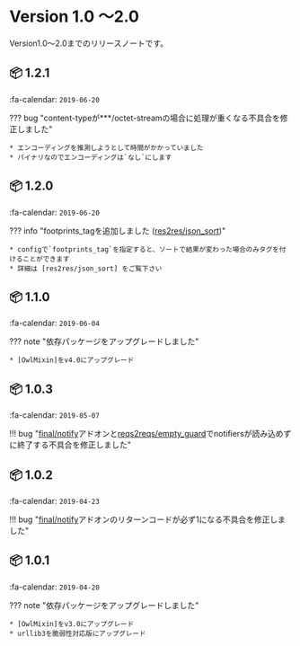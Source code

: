 Version 1.0 ～2.0
=================

Version1.0～2.0までのリリースノートです。

## :package: 1.2.1

:fa-calendar: `2019-06-20`

??? bug "content-typeが***/octet-streamの場合に処理が重くなる不具合を修正しました"

    * エンコーディングを推測しようとして時間がかかっていました
    * バイナリなのでエンコーディングは`なし`にします

## :package: 1.2.0

:fa-calendar: `2019-06-20`

??? info "footprints_tagを追加しました ([res2res/json_sort])"

    * configで`footprints_tag`を指定すると、ソートで結果が変わった場合のみタグを付けることができます
    * 詳細は [res2res/json_sort] をご覧下さい

## :package: 1.1.0

:fa-calendar: `2019-06-04`

??? note "依存パッケージをアップグレードしました"

    * [OwlMixin]をv4.0にアップグレード

## :package: 1.0.3

:fa-calendar: `2019-05-07`

!!! bug "[final/notify]アドオンと[reqs2reqs/empty_guard]でnotifiersが読み込めずに終了する不具合を修正しました"

## :package: 1.0.2

:fa-calendar: `2019-04-23`

!!! bug "[final/notify]アドオンのリターンコードが必ず1になる不具合を修正しました"

## :package: 1.0.1

:fa-calendar: `2019-04-20`

??? note "依存パッケージをアップグレードしました"

    * [OwlMixin]をv3.0にアップグレード
    * urllib3を脆弱性対応版にアップグレード


[reqs2reqs/empty_guard]: ../../addons/reqs2reqs#empty_guard
[res2res/json_sort]: ../../addons/res2res#json_sort
[final/notify]: ../../addons/final#notify

[OwlMixin]: https://pypi.org/project/owlmixin/